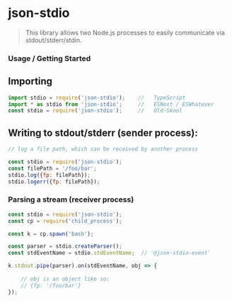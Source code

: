 

# json-stdio

>
> This library allows two Node.js processes to easily communicate via stdout/stderr/stdin.
>

<p>

### Usage / Getting Started

## Importing

```js
import stdio = require('json-stdio');    //   TypeScript
import * as stdio from 'json-stdio';     //   ESNext / ESWhatever
const stdio = require('json-stdio');     //   Old-Skool
```


## Writing to stdout/stderr (sender process):

```javascript
// log a file path, which can be received by another process

const stdio = require('json-stdio');
const filePath = '/foo/bar';
stdio.log({fp: filePath});
stdio.logerr({fp: filePath});

```


### Parsing a stream  (receiver process)

```javascript
const stdio = require('json-stdio');
const cp = require('child_process');

const k = cp.spawn('bash');

const parser = stdio.createParser();
const stdEventName = stdio.stdEventName;  // '@json-stdio-event'

k.stdout.pipe(parser).on(stdEventName, obj => {
  
    // obj is an object like so:
    // {fp: '/foo/bar'}
});

```
